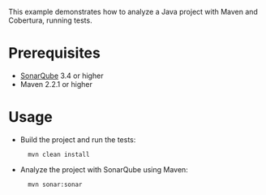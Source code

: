This example demonstrates how to analyze a Java project with Maven and Cobertura, running tests.

Prerequisites
=============
* [SonarQube](http://www.sonarsource.org/downloads/) 3.4 or higher
* Maven 2.2.1 or higher

Usage
=====
* Build the project and run the tests:

        mvn clean install

* Analyze the project with SonarQube using Maven:

        mvn sonar:sonar



